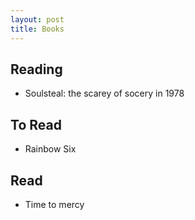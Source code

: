 ```yaml
---
layout: post
title: Books
---
```

## Reading
* Soulsteal: the scarey of socery in 1978

## To Read
* Rainbow Six

## Read
* Time to mercy